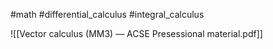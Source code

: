 #math #differential_calculus #integral_calculus 

![[Vector calculus (MM3) — ACSE Presessional material.pdf]]